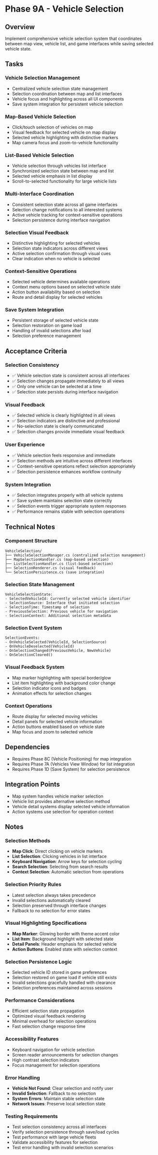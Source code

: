 # Phase 9A - Vehicle Selection

## Overview
Implement comprehensive vehicle selection system that coordinates between map view, vehicle list, and game interfaces while saving selected vehicle state.

## Tasks

### Vehicle Selection Management
- Centralized vehicle selection state management
- Selection coordination between map and list interfaces
- Vehicle focus and highlighting across all UI components
- Save system integration for persistent vehicle selection

### Map-Based Vehicle Selection
- Click/touch selection of vehicles on map
- Visual feedback for selected vehicle on map display
- Selected vehicle highlighting with distinctive markers
- Map camera focus and zoom-to-vehicle functionality

### List-Based Vehicle Selection
- Vehicle selection through vehicles list interface
- Synchronized selection state between map and list
- Selected vehicle emphasis in list display
- Scroll-to-selected functionality for large vehicle lists

### Multi-Interface Coordination
- Consistent selection state across all game interfaces
- Selection change notifications to all interested systems
- Active vehicle tracking for context-sensitive operations
- Selection persistence during interface navigation

### Selection Visual Feedback
- Distinctive highlighting for selected vehicles
- Selection state indicators across different views
- Active selection confirmation through visual cues
- Clear indication when no vehicle is selected

### Context-Sensitive Operations
- Selected vehicle determines available operations
- Context menu options based on selected vehicle state
- Action button availability based on selection
- Route and detail display for selected vehicles

### Save System Integration
- Persistent storage of selected vehicle state
- Selection restoration on game load
- Handling of invalid selections after load
- Selection preference management

## Acceptance Criteria

### Selection Consistency
- ✅ Vehicle selection state is consistent across all interfaces
- ✅ Selection changes propagate immediately to all views
- ✅ Only one vehicle can be selected at a time
- ✅ Selection state persists during interface navigation

### Visual Feedback
- ✅ Selected vehicle is clearly highlighted in all views
- ✅ Selection indicators are distinctive and professional
- ✅ No-selection state is clearly communicated
- ✅ Selection changes provide immediate visual feedback

### User Experience
- ✅ Vehicle selection feels responsive and immediate
- ✅ Selection methods are intuitive across different interfaces
- ✅ Context-sensitive operations reflect selection appropriately
- ✅ Selection persistence enhances workflow continuity

### System Integration
- ✅ Selection integrates properly with all vehicle systems
- ✅ Save system maintains selection state correctly
- ✅ Selection events trigger appropriate system responses
- ✅ Performance remains stable with selection operations

## Technical Notes

### Component Structure
```
VehicleSelection/
├── VehicleSelectionManager.cs (centralized selection management)
├── MapSelectionHandler.cs (map-based selection)
├── ListSelectionHandler.cs (list-based selection)
├── SelectionRenderer.cs (visual feedback)
└── SelectionPersistence.cs (save integration)
```

### Selection State Management
```
VehicleSelectionState:
- SelectedVehicleId: Currently selected vehicle identifier
- SelectionSource: Interface that initiated selection
- SelectionTime: Timestamp of selection
- PreviousSelection: Previous vehicle for navigation
- SelectionContext: Additional selection metadata
```

### Selection Event System
```
SelectionEvents:
- OnVehicleSelected(VehicleId, SelectionSource)
- OnVehicleDeselected(VehicleId)
- OnSelectionChanged(PreviousVehicle, NewVehicle)
- OnSelectionCleared()
```

### Visual Feedback System
- Map marker highlighting with special border/glow
- List item highlighting with background color change
- Selection indicator icons and badges
- Animation effects for selection changes

### Context Operations
- Route display for selected moving vehicles
- Detail panels for selected vehicle information
- Action buttons enabled based on vehicle state
- Map focus and zoom to selected vehicle

## Dependencies
- Requires Phase 8C (Vehicle Positioning) for map integration
- Requires Phase 7A (Vehicles View Window) for list integration
- Requires Phase 1D (Save System) for selection persistence

## Integration Points
- Map system handles vehicle marker selection
- Vehicle list provides alternative selection method
- Vehicle detail systems display selected vehicle information
- Action systems use selection for operation context

## Notes

### Selection Methods
- **Map Click**: Direct clicking on vehicle markers
- **List Selection**: Clicking vehicles in list interface
- **Keyboard Navigation**: Arrow keys for selection cycling
- **Search Selection**: Selecting from search results
- **Context Selection**: Automatic selection from operations

### Selection Priority Rules
- Latest selection always takes precedence
- Invalid selections automatically cleared
- Selection preserved through interface changes
- Fallback to no selection for error states

### Visual Highlighting Specifications
- **Map Marker**: Glowing border with theme accent color
- **List Item**: Background highlight with selected state
- **Detail Panels**: Header emphasis for selected vehicle
- **Action Buttons**: Enabled state with selection context

### Selection Persistence Logic
- Selected vehicle ID stored in game preferences
- Selection restored on game load if vehicle still exists
- Invalid selections gracefully handled with clearance
- Selection preferences maintained across sessions

### Performance Considerations
- Efficient selection state propagation
- Optimized visual feedback rendering
- Minimal overhead for selection operations
- Fast selection change response time

### Accessibility Features
- Keyboard navigation for vehicle selection
- Screen reader announcements for selection changes
- High contrast selection indicators
- Focus management for selection operations

### Error Handling
- **Vehicle Not Found**: Clear selection and notify user
- **Invalid Selection**: Fallback to no selection
- **System Errors**: Maintain stable selection state
- **Network Issues**: Preserve local selection state

### Testing Requirements
- Test selection consistency across all interfaces
- Verify selection persistence through save/load cycles
- Test performance with large vehicle fleets
- Validate accessibility features for selection
- Test error handling with invalid selection scenarios